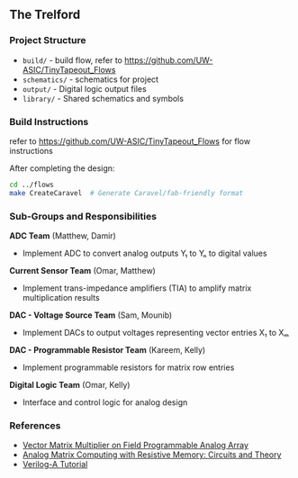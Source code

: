 ## The Trelford

### Project Structure
- `build/` - build flow, refer to https://github.com/UW-ASIC/TinyTapeout_Flows
- `schematics/` - schematics for project
- `output/` - Digital logic output files
- `library/` - Shared schematics and symbols

### Build Instructions
refer to https://github.com/UW-ASIC/TinyTapeout_Flows for flow instructions

After completing the design:
```bash
cd ../flows
make CreateCaravel  # Generate Caravel/fab-friendly format
```

### Sub-Groups and Responsibilities

**ADC Team** (Matthew, Damir)
- Implement ADC to convert analog outputs Y₁ to Yₙ to digital values

**Current Sensor Team** (Omar, Matthew)  
- Implement trans-impedance amplifiers (TIA) to amplify matrix multiplication results

**DAC - Voltage Source Team** (Sam, Mounib)
- Implement DACs to output voltages representing vector entries X₁ to Xₘ

**DAC - Programmable Resistor Team** (Kareem, Kelly)
- Implement programmable resistors for matrix row entries

**Digital Logic Team** (Omar, Kelly)
- Interface and control logic for analog design

### References
- [Vector Matrix Multiplier on Field Programmable Analog Array](https://ieeexplore.ieee.org/document/5495508?denied=)
- [Analog Matrix Computing with Resistive Memory: Circuits and Theory](https://ieeexplore.ieee.org/document/9770998?denied=)
- [Verilog-A Tutorial](https://xschem.sourceforge.io/stefan/xschem_man/video_tutorials/verilog_a.mp4)
